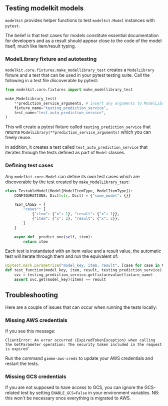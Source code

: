 ## Testing modelkit models

`modelkit` provides helper functions to test `modelkit.Model` instances with `pytest`.

The belief is that test cases for models constitute essential documentation for developers and as a result should appear close to the code of the model itself, much like item/result typing.

### ModelLibrary fixture and autotesting

`modelkit.core.fixtures.make_modellibrary_test` creates a `ModelLibrary` fixture and a test that can be used in your pytest testing suite. Call the following in a test file discoverable by pytest:

```python
from modelkit.core.fixtures import make_modellibrary_test

make_ModelLibrary_test(
    **prediction_service_arguments, # insert any arguments to ModelLibrary here
    fixture_name="testing_prediction_service",
    test_name="test_auto_prediction_service",
)
```

This will create a pytest fixture called `testing_prediction_service` that returns `ModelLibrary(**prediction_service_arguments)` which you can freely reuse.

In addition, it creates a test called `test_auto_prediction_service` that iterates through the tests defined as part of `Model` classes.


### Defining test cases

Any `modelkit.core.Model` can define its own test cases which are discoverable by the test created by `make_ModelLibrary_test`:

```python
class TestableModel(Model[ModelItemType, ModelItemType]):
    CONFIGURATIONS: Dict[str, Dict] = {"some_model": {}}

    TEST_CASES = {
        "cases": [
            {"item": {"x": 1}, "result": {"x": 1}},
            {"item": {"x": 2}, "result": {"x": 2}},
        ]
    }

    async def _predict_one(self, item):
        return item

```

Each test is instantiated with an item value and a result value, the automatic test will iterate through them and run the equivalent of:

```python
@pytest.mark.parametrize("model_key, item, result", [case for case in Model.TEST_CASES])
def test_function(model_key, item, result, testing_prediction_service):
    svc = testing_prediction_service.getfixturevalue(fixture_name)
    assert svc.get(model_key)(item) == result

```

## Troubleshooting

Here are a couple of issues that can occur when running the tests locally:

### Missing AWS credentials
If you see this message:
```
ClientError: An error occurred (ExpiredTokenException) when calling the GetParameter operation: The security token included in the request is expired`
```
Run the command `gimme-aws-creds` to update your AWS credentials and restart the tests.

### Missing GCS credentials
If you are not supposed to have access to GCS, you can ignore the GCS-related test by setting `ENABLE_GCS=False` in your environment variables.
NB: this won't be necessary once everything is migrated to AWS.
